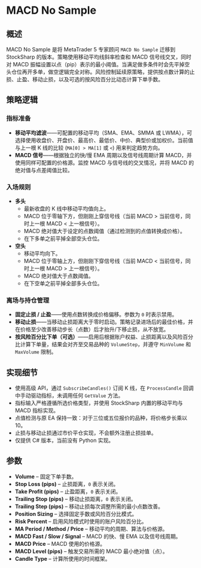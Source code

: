# MACD No Sample

## 概述
MACD No Sample 是将 MetaTrader 5 专家顾问 `MACD No Sample` 迁移到 StockSharp 的版本。策略使用移动平均线斜率检查和 MACD 信号线交叉，同时对 MACD 振幅设置以点（pip）表示的最小阈值。当满足做多条件时会先平掉空头仓位再开多单，做空逻辑完全对称。风险控制延续原策略，提供按点数计算的止损、止盈、移动止损，以及可选的按风险百分比动态计算下单手数。

## 策略逻辑
### 指标准备
* **移动平均滤波**——可配置的移动平均（SMA、EMA、SMMA 或 LWMA），可选择使用收盘价、开盘价、最高价、最低价、中价、典型价或加权价。当前值与上一根 K 线的比较 (`MA[0] > MA[1]` 或 `<`) 用来判定趋势方向。
* **MACD 信号**——根据独立的快/慢 EMA 周期以及信号线周期计算 MACD，并使用同样可配置的价格源。监控 MACD 与信号线的交叉情况，并将 MACD 的绝对值与点差阈值比较。

### 入场规则
* **多头**
  * 最新收盘的 K 线中移动平均值向上。
  * MACD 位于零轴下方，但刚刚上穿信号线（当前 MACD > 当前信号，同时上一根 MACD < 上一根信号）。
  * MACD 绝对值大于设定的点数阈值（通过检测到的点值转换成价格）。
  * 在下多单之前平掉全部空头仓位。
* **空头**
  * 移动平均向下。
  * MACD 位于零轴上方，但刚刚下穿信号线（当前 MACD < 当前信号，同时上一根 MACD > 上一根信号）。
  * MACD 绝对值大于点数阈值。
  * 在下空单之前平掉全部多头仓位。

### 离场与持仓管理
* **固定止损 / 止盈**——使用点数转换成价格偏移。参数为 `0` 时表示禁用。
* **移动止损**——当移动止损距离大于零时启动。策略记录进场后的最佳价格，并在价格至少改善移动步长（点数）后才抬升/下移止损，从不放宽。
* **按风险百分比下单（可选）**——启用后根据账户权益、止损距离以及风险百分比计算下单量，结果会对齐至交易品种的 `VolumeStep`，并遵守 `MinVolume` 和 `MaxVolume` 限制。

## 实现细节
* 使用高级 API，通过 `SubscribeCandles()` 订阅 K 线，在 `ProcessCandle` 回调中手动驱动指标，未调用任何 `GetValue` 方法。
* 指标输入严格遵循所选价格类型，并使用 StockSharp 内置的移动平均与 MACD 指标实现。
* 点值检测与原 EA 保持一致：对于三位或五位报价的品种，将价格步长乘以 10。
* 止损与移动止损通过市价平仓实现，不会额外注册止损挂单。
* 仅提供 C# 版本，当前没有 Python 实现。

## 参数
* **Volume** – 固定下单手数。
* **Stop Loss (pips)** – 止损距离，`0` 表示关闭。
* **Take Profit (pips)** – 止盈距离，`0` 表示关闭。
* **Trailing Stop (pips)** – 移动止损距离，`0` 表示关闭。
* **Trailing Step (pips)** – 移动止损每次调整所需的最小点数改善。
* **Position Sizing** – 选择固定手数或风险百分比模式。
* **Risk Percent** – 启用风险模式时使用的账户风险百分比。
* **MA Period / Method / Price** – 移动平均的周期、算法与价格源。
* **MACD Fast / Slow / Signal** – MACD 的快、慢 EMA 以及信号线周期。
* **MACD Price** – MACD 使用的价格源。
* **MACD Level (pips)** – 触发交易所需的 MACD 最小绝对值（点）。
* **Candle Type** – 计算所使用的时间框架。
